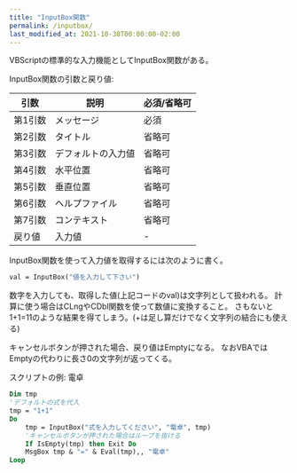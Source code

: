 ```yaml
---
title: "InputBox関数"
permalink: /inputbox/
last_modified_at: 2021-10-30T00:00:00-02:00
---
```


VBScriptの標準的な入力機能としてInputBox関数がある。

InputBox関数の引数と戻り値:

|引数|説明|必須/省略可|
|---|---|---|
|第1引数|メッセージ|必須|
|第2引数|タイトル|省略可|
|第3引数|デフォルトの入力値|省略可|
|第4引数|水平位置|省略可|
|第5引数|垂直位置|省略可|
|第6引数|ヘルプファイル|省略可|
|第7引数|コンテキスト|省略可|
|戻り値|入力値|-|

InputBox関数を使って入力値を取得するには次のように書く。

```vb
val = InputBox("値を入力して下さい")
```

数字を入力しても、取得した値(上記コードのval)は文字列として扱われる。
計算に使う場合はCLngやCDbl関数を使って数値に変換すること。
さもないと1+1=11のような結果を得てしまう。(+は足し算だけでなく文字列の結合にも使える)

キャンセルボタンが押された場合、戻り値はEmptyになる。
なおVBAではEmptyの代わりに長さ0の文字列が返ってくる。

スクリプトの例: 電卓

```vb
Dim tmp
'デフォルトの式を代入
tmp = "1+1"
Do
    tmp = InputBox("式を入力してください", "電卓", tmp)
    'キャンセルボタンが押された場合はループを抜ける
    If IsEmpty(tmp) then Exit Do
    MsgBox tmp & "=" & Eval(tmp),, "電卓"
Loop
```
